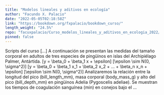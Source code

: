 ```yaml
---
title: "Modelos lineales y aditivos en ecología"
author: "Facundo X. Palacio"
date: "2022-05-05T02:18:58Z"
link: "https://bookdown.org/fxpalacio/bookdown_curso/"
length_weight: "24.5%"
repo: "facuxpalacio/Curso_modelos_lineales_y_aditivos_en_ecologia_2022/bookdown_curso"
pinned: false
---
```


Scripts del curso [...] A continuación se presentan las medidas del tamaño corporal en adultos de tres especies de pingüinos en islas del Archipiélago Palmer, Antártida. \[y = \beta_0 + \beta_1 x + \epsilon\] \[\epsilon \sim N(0, \sigma^2)\] \[y = \beta_0 + \beta_1 x_1 + \beta_2 x_2 + ... + \beta_n x_n + \epsilon\] \[\epsilon \sim N(0, \sigma^2)\] Analizaremos la relación entre la longitud del pico (bill_length_mm), masa corporal (body_mass_g) y alto del pico (bill_depth_mm) en pingüinos Adelia (Pygoscelis adeliae). Se muestran los tiempos de coagulación sanguínea (min) en conejos bajo el ...
